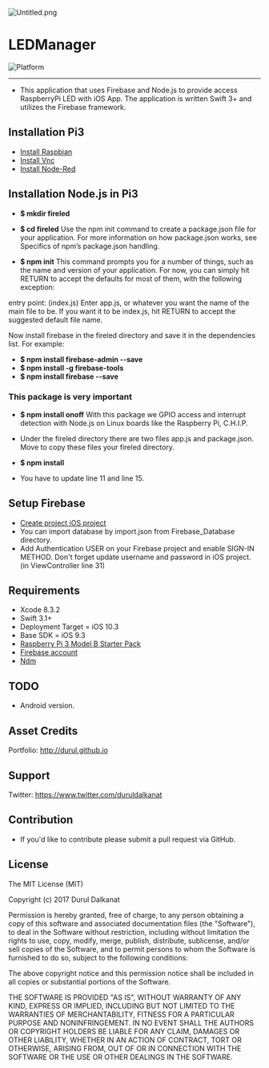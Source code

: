 ![Untitled.png]()

# LEDManager

 ![Platform](https://img.shields.io/badge/Platforms-iOS%20-lightgray.svg?style=flat)

----
- This application that uses Firebase and Node.js to provide access RaspberryPi LED with iOS App. The application is written Swift 3+ and utilizes the Firebase framework.


## Installation Pi3
- [Install Raspbian](https://www.raspberrypi.org/downloads/raspbian/)
- [Install Vnc](https://www.raspberrypi.org/blog/get-back-to-my-pi-from-anywhere-with-vnc-connect/)
- [Install Node-Red](https://nodered.org/docs/hardware/raspberrypi)

## Installation Node.js in Pi3
- **$ mkdir fireled**
- **$ cd fireled**
Use the npm init command to create a package.json file for your application. For more information on how package.json works, see Specifics of npm’s package.json handling.

- **$ npm init**
This command prompts you for a number of things, such as the name and version of your application. For now, you can simply hit RETURN to accept the defaults for most of them, with the following exception:

entry point: (index.js)
Enter app.js, or whatever you want the name of the main file to be. If you want it to be index.js, hit RETURN to accept the suggested default file name.

Now install firebase in the fireled directory and save it in the dependencies list. For example:

- **$ npm install firebase-admin --save**
- **$ npm install -g firebase-tools**
- **$ npm install firebase --save**

### This package is very important
- **$ npm install onoff**
With this package we GPIO access and interrupt detection with Node.js on Linux boards like the Raspberry Pi, C.H.I.P.

- Under the fireled directory there are two files app.js and package.json. Move to copy these files your fireled directory.
- **$ npm install**
- You have to update line 11 and line 15.


## Setup Firebase
- [Create project iOS project](https://firebase.google.com/docs/ios/setup)
- You can import database by import.json from Firebase_Database directory.
- Add Authentication USER on your Firebase project and enable SIGN-IN METHOD. Don't forget update username and password in iOS project. (in ViewController line 31)


## Requirements
- Xcode 8.3.2
- Swift 3.1+
- Deployment Target = iOS 10.3
- Base SDK = iOS 9.3
- [Raspberry Pi 3 Model B Starter Pack](https://www.adafruit.com/product/3058)
- [Firebase account](https://console.firebase.google.com)
- [Ndm](https://720kb.github.io/ndm/)


## TODO
- Android version.


## Asset Credits
Portfolio: http://durul.github.io


## Support
Twitter: https://www.twitter.com/duruldalkanat


## Contribution
- If you'd like to contribute please submit a pull request via GitHub.


## License

The MIT License (MIT)

Copyright (c) 2017 Durul Dalkanat

Permission is hereby granted, free of charge, to any person obtaining a copy of this software and associated documentation files (the "Software"), to deal in the Software without restriction, including without limitation the rights to use, copy, modify, merge, publish, distribute, sublicense, and/or sell copies of the Software, and to permit persons to whom the Software is furnished to do so, subject to the following conditions:

The above copyright notice and this permission notice shall be included in all copies or substantial portions of the Software.

THE SOFTWARE IS PROVIDED "AS IS", WITHOUT WARRANTY OF ANY KIND, EXPRESS OR IMPLIED, INCLUDING BUT NOT LIMITED TO THE WARRANTIES OF MERCHANTABILITY, FITNESS FOR A PARTICULAR PURPOSE AND NONINFRINGEMENT. IN NO EVENT SHALL THE AUTHORS OR COPYRIGHT HOLDERS BE LIABLE FOR ANY CLAIM, DAMAGES OR OTHER LIABILITY, WHETHER IN AN ACTION OF CONTRACT, TORT OR OTHERWISE, ARISING FROM, OUT OF OR IN CONNECTION WITH THE SOFTWARE OR THE USE OR OTHER DEALINGS IN THE SOFTWARE.
